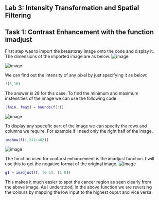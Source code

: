 ## Lab 3: Intensity Transformation and Spatial Filtering

## Task 1: Contrast Enhancement with the function imadjust

First step was to import the breastxray image onto the code and display it. The dimensions of the imported image are as below.
![image](https://github.com/user-attachments/assets/b12a4cda-d474-425f-ba30-a7d87895bb4b)

![image](https://github.com/user-attachments/assets/45a9daae-31c8-4e89-ac8f-089faadb493e)

We can find out the intensity of any pixel by just specifying it as below:
```matlab
f(3,10)
```
The answer is 28 for this case.
To find the minimum and maximum instensities of the image we can use the following code:
```matlab
[fmin, fmax] = bounds(f(:))
```
![image](https://github.com/user-attachments/assets/3361e1e6-bf0c-4789-bcd1-c2a4c8cf7c6a)

To display any specefic part of the image we can specify the rows and columns we require. For example if i need only the right half of the image.
```matlab
imshow(f(:,241:482))
```
![image](https://github.com/user-attachments/assets/ac0f749e-610d-4c60-90e8-226827079e7c)

The function used for contarst enhancement is the imadjust function. I will use this to get the negative format of the original image.
![image](https://github.com/user-attachments/assets/cc0a2476-aea8-4293-ac19-90854b3b6f20)
```matlab
g1 = imadjust(f, [0 1], [1 0])
```
This makes it much easier to spot the cancer region as seen clearly from the above image. As i understood, in the above function we are reversing the colours by mapping the low input to the highest ouput and vice versa.

